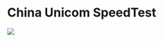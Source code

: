 # China Unicom SpeedTest 

![](/Users/javi/Master-s-Degree/ss-test/China_Unicom/MPS/mps-2019-12-03.png)